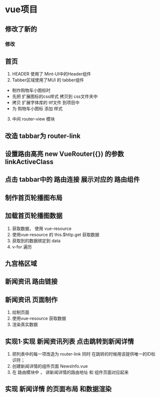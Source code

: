 # vue项目


## 修改了新的


### 修改



## 首页 

1. HEADER 使用了 Mint-UI中的Header组件
2. Tabber区域使用了MUI 的 tabber组件
 + 制作购物车小图标时 
 + 先把 扩展图标的css样式  拷贝到 css文件夹中
 + 拷贝 扩展字体库的 ttf文件  到项目中
 + 为 购物车小图标 添加 样式
3.  中间 router-view 模块

## 改造 tabbar为 router-link

## 设置路由高亮  new VueRouter({}) 的参数 linkActiveClass 

## 点击 tabbar中的 路由连接 展示对应的 路由组件

## 制作首页轮播图布局 

## 加载首页轮播图数据
 1. 获取数据， 使用 vue-resource
 2. 使用vue-resource 的 this.$http.get 获取数据
 3. 获取到的数据绑定到 data
 4. v-for 遍历

## 九宫格区域 

## 新闻资讯 路由链接

## 新闻资讯 页面制作
1. 绘制页面
2. 使用vue-resource 获取数据
3. 渲染真实数据


## 实现1·实现 新闻资讯列表 点击跳转到新闻详情
 1. 把列表中的每一项改造为 router-link 同时 在跳转的时候用该提供唯一的ID标识符；
 2. 创建新闻详情的组件页面 NewsInfo.vue 
 3. 在 路由模块中 ， 讲新闻详情的路由地址 和 组件页面对应起来 


 ## 实现 新闻详情 的页面布局 和数据渲染